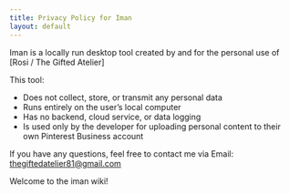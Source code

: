 ```yaml
---
title: Privacy Policy for Iman
layout: default
---
```


Iman is a locally run desktop tool created by and for the personal use of [Rosi / The Gifted Atelier]

This tool:
* Does not collect, store, or transmit any personal data
* Runs entirely on the user’s local computer
* Has no backend, cloud service, or data logging
* Is used only by the developer for uploading personal content to their own Pinterest Business account

If you have any questions, feel free to contact me via Email: [thegiftedatelier81@gmail.com](mailto:thegiftedatelier81@gmail.com)

Welcome to the iman wiki!

